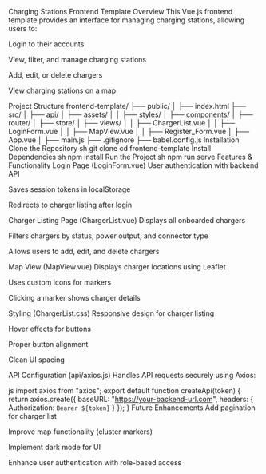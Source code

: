 Charging Stations Frontend Template
Overview
This Vue.js frontend template provides an interface for managing charging stations, allowing users to:

Login to their accounts

View, filter, and manage charging stations

Add, edit, or delete chargers

View charging stations on a map

Project Structure
frontend-template/
├── public/
│   ├── index.html
├── src/
│   ├── api/
│   ├── assets/
│   │   ├── styles/
│   ├── components/
│   ├── router/
│   ├── store/
│   ├── views/
│   │   ├── ChargerList.vue
│   │   ├── LoginForm.vue
│   │   ├── MapView.vue
│   │   ├── Register_Form.vue
│   ├── App.vue
│   ├── main.js
├── .gitignore
├── babel.config.js
Installation
Clone the Repository
sh
git clone <repository-url>
cd frontend-template
Install Dependencies
sh
npm install
Run the Project
sh
npm run serve
Features & Functionality
Login Page (LoginForm.vue)
User authentication with backend API

Saves session tokens in localStorage

Redirects to charger listing after login

Charger Listing Page (ChargerList.vue)
Displays all onboarded chargers

Filters chargers by status, power output, and connector type

Allows users to add, edit, and delete chargers

Map View (MapView.vue)
Displays charger locations using Leaflet

Uses custom icons for markers

Clicking a marker shows charger details

Styling (ChargerList.css)
Responsive design for charger listing

Hover effects for buttons

Proper button alignment

Clean UI spacing

API Configuration (api/axios.js)
Handles API requests securely using Axios:

js
import axios from "axios";
export default function createApi(token) {
  return axios.create({
    baseURL: "https://your-backend-url.com",
    headers: { Authorization: `Bearer ${token}` }
  });
}
Future Enhancements
Add pagination for charger list

Improve map functionality (cluster markers)

Implement dark mode for UI

Enhance user authentication with role-based access
